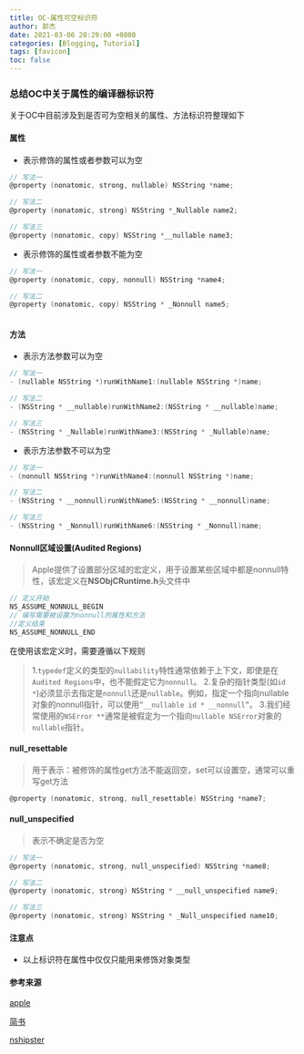 ```yaml
---
title: OC-属性可空标识符
author: 郭杰
date: 2021-03-06 20:29:00 +0800
categories: [Blogging, Tutorial]
tags: [favicon]
toc: false
---
```


### 总结OC中关于属性的编译器标识符

关于OC中目前涉及到是否可为空相关的属性、方法标识符整理如下

#### 属性

* 表示修饰的属性或者参数可以为空

```objective-c
// 写法一
@property (nonatomic, strong, nullable) NSString *name;
```
```objective-c
// 写法二
@property (nonatomic, strong) NSString *_Nullable name2;
```
```objective-c
// 写法三
@property (nonatomic, copy) NSString *__nullable name3;
```

* 表示修饰的属性或者参数不能为空

```objective-c
// 写法一
@property (nonatomic, copy, nonnull) NSString *name4;
```
```objective-c
// 写法二
@property (nonatomic, copy) NSString * _Nonnull name5;
```
```objective-c

```

#### 方法

* 表示方法参数可以为空

```objective-c
// 写法一
- (nullable NSString *)runWithName1:(nullable NSString *)name;
```

```objective-c
// 写法二
- (NSString * __nullable)runWithName2:(NSString * __nullable)name;
```

```objective-c
// 写法三
- (NSString * _Nullable)runWithName3:(NSString * _Nullable)name;
```

* 表示方法参数不可以为空

```objective-c
// 写法一
- (nonnull NSString *)runWithName4:(nonnull NSString *)name;
```
```objective-c
// 写法二
- (NSString * __nonnull)runWithName5:(NSString * __nonnull)name;
```
```objective-c
// 写法三
- (NSString * _Nonnull)runWithName6:(NSString * _Nonnull)name;
```

#### Nonnull区域设置(Audited Regions)

> Apple提供了设置部分区域的宏定义，用于设置某些区域中都是nonnull特性，该宏定义在**NSObjCRuntime.h**头文件中

```objective-c
// 定义开始
NS_ASSUME_NONNULL_BEGIN
// 编写需要被设置为nonnull的属性和方法
//定义结束
NS_ASSUME_NONNULL_END
```

在使用该宏定义时，需要遵循以下规则

> 1.`typedef`定义的类型的`nullability`特性通常依赖于上下文，即使是在`Audited Regions`中，也不能假定它为`nonnull`。
>  2.复杂的指针类型(如`id *`)必须显示去指定是`nonnull`还是`nullable`。例如，指定一个指向nullable对象的nonnull指针，可以使用`”__nullable id * __nonnull”`。
>  3.我们经常使用的`NSError **`通常是被假定为一个指向`nullable NSError`对象的`nullable`指针。

#### null_resettable

> 用于表示：被修饰的属性get方法不能返回空，set可以设置空，通常可以重写get方法

```objective-c
@property (nonatomic, strong, null_resettable) NSString *name7;
```

#### null_unspecified

> 表示不确定是否为空

```objective-c
// 写法一
@property (nonatomic, strong, null_unspecified) NSString *name8;
```

```objective-c
// 写法二
@property (nonatomic, strong) NSString * __null_unspecified name9;
```

```objective-c
// 写法三
@property (nonatomic, strong) NSString * _Null_unspecified name10;
```

#### 注意点

* 以上标识符在属性中仅仅只能用来修饰对象类型

#### 参考来源

[apple](https://developer.apple.com/swift/blog/?id=25)

[简书](https://www.jianshu.com/p/1f672a441052)

[nshipster](https://nshipster.com/swift-1.2/)